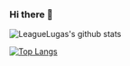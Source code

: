 ### Hi there 👋

<!--
**LeagueLugas/LeagueLugas** is a ✨ _special_ ✨ repository because its `README.md` (this file) appears on your GitHub profile.

Here are some ideas to get you started:

- 🔭 I’m currently working on ...
- 🌱 I’m currently learning ...
- 👯 I’m looking to collaborate on ...
- 🤔 I’m looking for help with ...
- 💬 Ask me about ...
- 📫 How to reach me: ...
- 😄 Pronouns: ...
- ⚡ Fun fact: ...
-->

![LeagueLugas's github stats](https://github-readme-stats.vercel.app/api?username=LeagueLugas&show_icons=true&theme=dracula&custom_title=LeagueLugas%27s%20Awesome%20Status)

[![Top Langs](https://github-readme-stats.vercel.app/api/top-langs/?username=LeagueLugas&layout=compact)](https://github.com/anuraghazra/github-readme-stats)
